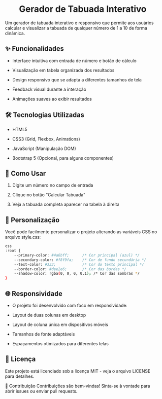 <div align="center">

# Gerador de Tabuada Interativo

</div>

Um gerador de tabuada interativo e responsivo que permite aos usuários calcular e visualizar a tabuada de qualquer número de 1 a 10 de forma dinâmica.

## ✨ Funcionalidades
- Interface intuitiva com entrada de número e botão de cálculo

- Visualização em tabela organizada dos resultados

- Design responsivo que se adapta a diferentes tamanhos de tela

- Feedback visual durante a interação

- Animações suaves ao exibir resultados

## 🛠️ Tecnologias Utilizadas
- HTML5

- CSS3 (Grid, Flexbox, Animations)

- JavaScript (Manipulação DOM)

- Bootstrap 5 (Opcional, para alguns componentes)

## 🚀 Como Usar
1. Digite um número no campo de entrada

2. Clique no botão "Calcular Tabuada"

3. Veja a tabuada completa aparecer na tabela à direita

## 🎨 Personalização
Você pode facilmente personalizar o projeto alterando as variáveis CSS no arquivo style.css:
```bash
css
:root {
    --primary-color: #4a6bff;      /* Cor principal (azul) */
    --secondary-color: #f8f9fa;    /* Cor de fundo secundária */
    --text-color: #333;            /* Cor do texto principal */
    --border-color: #dee2e6;       /* Cor das bordas */
    --shadow-color: rgba(0, 0, 0, 0.1); /* Cor das sombras */
}
```

## 🌐 Responsividade
- O projeto foi desenvolvido com foco em responsividade:

- Layout de duas colunas em desktop

- Layout de coluna única em dispositivos móveis

- Tamanhos de fonte adaptáveis

- Espaçamentos otimizados para diferentes telas

## 📝 Licença
Este projeto está licenciado sob a licença MIT - veja o arquivo LICENSE para detalhes.

🤝 Contribuição
Contribuições são bem-vindas! Sinta-se à vontade para abrir issues ou enviar pull requests.
